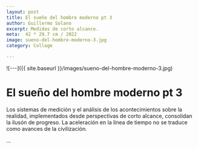```yaml
---
layout: post
title: El sueño del hombre moderno pt 3
author: Guillermo Solano
excerpt: Medidas de corto alcance.
meta:  42 * 29.7 cm / 2022
image: sueno-del-hombre-moderno-3.jpg
category: Collage

---
```



![---]({{ site.baseurl }}/images/sueno-del-hombre-moderno-3.jpg)

# El sueño del hombre moderno pt 3

Los sistemas de medición y el análisis de los acontecimientos sobre la realidad, implementados desde perspectivas de corto alcance, consolidan la ilusón de progreso. La aceleración en la línea de tiempo no se traduce como avances de la civilización. 

<!--

La modernidad es el término asignado a un periodo reciente de la historia de la humanidad en el que, mas que prevalecer la visión racional para dar explicación a los acontecimientos identificados en la naturaleza; se exculyen otras formas de construcción de conocimiento y de interacción con el entorno por considerarse anticientíficas.

La modernidad, más allá de la intelectualización de la realidad, se erige como una corriente de pensamiento fundamentada en la búsqueda de la objetividad a partir de la implementación de métodos y tecnologías que intentan descubrir verdades detrás del estudio especializado de la materia y los acontecimientos relacionados con la humanidad.

La modernidad se estableció en el siglo XX como un referente de la verticalidad eurocentrista, deformada en un dogma que impone sus creencias mecanicistas a través de diferentes canales en la sociedad para establecer verdades incuestionables, sin reconocer sus propios desaciertos o lo nocivo que subyace en sus paradigmas. -->




…
